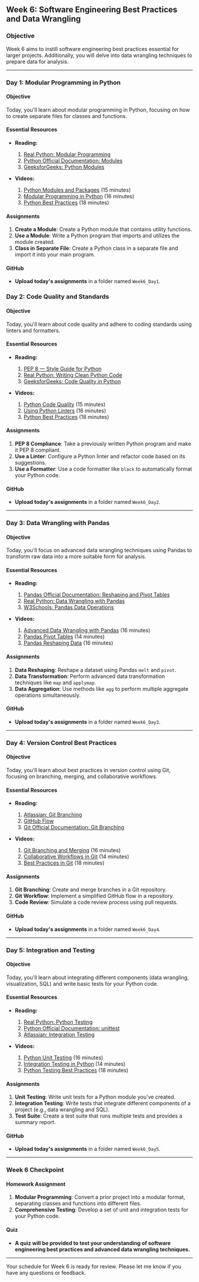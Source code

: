 ﻿## Week 6: Software Engineering Best Practices and Data Wrangling

### Objective

Week 6 aims to instill software engineering best practices essential for larger projects. Additionally, you will delve into data wrangling techniques to prepare data for analysis.

---

### Day 1: Modular Programming in Python

#### Objective

Today, you'll learn about modular programming in Python, focusing on how to create separate files for classes and functions.

#### Essential Resources

- **Reading:**
  1. [Real Python: Modular Programming](https://realpython.com/python-modules-packages/)
  2. [Python Official Documentation: Modules](https://docs.python.org/3/tutorial/modules.html)
  3. [GeeksforGeeks: Python Modules](https://www.geeksforgeeks.org/python-modules/)

- **Videos:**
  1. [Python Modules and Packages](https://www.youtube.com/watch?v=WkUbJ3XQY2U) (15 minutes)
  2. [Modular Programming in Python](https://www.youtube.com/watch?v=4Mf0h3HphEA) (16 minutes)
  3. [Python Best Practices](https://www.youtube.com/watch?v=wf-BqAjZb8M) (18 minutes)

#### Assignments

1. **Create a Module**: Create a Python module that contains utility functions.
2. **Use a Module**: Write a Python program that imports and utilizes the module created.
3. **Class in Separate File**: Create a Python class in a separate file and import it into your main program.

#### GitHub

- **Upload today's assignments** in a folder named `Week6_Day1`.

### Day 2: Code Quality and Standards

#### Objective

Today, you'll learn about code quality and adhere to coding standards using linters and formatters.

#### Essential Resources

- **Reading:**
  1. [PEP 8 — Style Guide for Python](https://peps.python.org/pep-0008/)
  2. [Real Python: Writing Clean Python Code](https://realpython.com/tutorials/clean-python/)
  3. [GeeksforGeeks: Code Quality in Python](https://www.geeksforgeeks.org/code-quality-in-python/)

- **Videos:**
  1. [Python Code Quality](https://www.youtube.com/watch?v=5tC9OdT-aoU) (15 minutes)
  2. [Using Python Linters](https://www.youtube.com/watch?v=fFY5103p5-c) (16 minutes)
  3. [Python Best Practices](https://www.youtube.com/watch?v=wf-BqAjZb8M) (18 minutes)

#### Assignments

1. **PEP 8 Compliance**: Take a previously written Python program and make it PEP 8 compliant.
2. **Use a Linter**: Configure a Python linter and refactor code based on its suggestions.
3. **Use a Formatter**: Use a code formatter like `black` to automatically format your Python code.

#### GitHub

- **Upload today's assignments** in a folder named `Week6_Day2`.

---

### Day 3: Data Wrangling with Pandas

#### Objective

Today, you'll focus on advanced data wrangling techniques using Pandas to transform raw data into a more suitable form for analysis.

#### Essential Resources

- **Reading:**
  1. [Pandas Official Documentation: Reshaping and Pivot Tables](https://pandas.pydata.org/pandas-docs/stable/user_guide/reshaping.html)
  2. [Real Python: Data Wrangling with Pandas](https://realpython.com/pandas-python-explore-dataset/)
  3. [W3Schools: Pandas Data Operations](https://www.w3schools.com/python/pandas/pandas_operations.asp)

- **Videos:**
  1. [Advanced Data Wrangling with Pandas](https://www.youtube.com/watch?v=txMdrV1Ut64) (16 minutes)
  2. [Pandas Pivot Tables](https://www.youtube.com/watch?v=2ueqSmx7YR0) (14 minutes)
  3. [Pandas Reshaping Data](https://www.youtube.com/watch?v=pOYQVpFCEu0) (16 minutes)

#### Assignments

1. **Data Reshaping**: Reshape a dataset using Pandas `melt` and `pivot`.
2. **Data Transformation**: Perform advanced data transformation techniques like `map` and `applymap`.
3. **Data Aggregation**: Use methods like `agg` to perform multiple aggregate operations simultaneously.

#### GitHub

- **Upload today's assignments** in a folder named `Week6_Day3`.

---

### Day 4: Version Control Best Practices

#### Objective

Today, you'll learn about best practices in version control using Git, focusing on branching, merging, and collaborative workflows.

#### Essential Resources

- **Reading:**
  1. [Atlassian: Git Branching](https://www.atlassian.com/git/tutorials/using-branches)
  2. [GitHub Flow](https://guides.github.com/introduction/flow/)
  3. [Git Official Documentation: Git Branching](https://git-scm.com/book/en/v2/Git-Branching-Branching-Workflows)

- **Videos:**
  1. [Git Branching and Merging](https://www.youtube.com/watch?v=3G2Y0LF8yis) (16 minutes)
  2. [Collaborative Workflows in Git](https://www.youtube.com/watch?v=aJnFGMclhU8) (14 minutes)
  3. [Best Practices in Git](https://www.youtube.com/watch?v=0aUQLIPdtg8) (18 minutes)

#### Assignments

1. **Git Branching**: Create and merge branches in a Git repository.
2. **Git Workflow**: Implement a simplified GitHub flow in a repository.
3. **Code Review**: Simulate a code review process using pull requests.

#### GitHub

- **Upload today's assignments** in a folder named `Week6_Day4`.

---

### Day 5: Integration and Testing

#### Objective

Today, you'll learn about integrating different components (data wrangling, visualization, SQL) and write basic tests for your Python code.

#### Essential Resources

- **Reading:**
  1. [Real Python: Python Testing](https://realpython.com/python-testing/)
  2. [Python Official Documentation: unittest](https://docs.python.org/3/library/unittest.html)
  3. [Atlassian: Integration Testing](https://www.atlassian.com/continuous-delivery/software-testing/integration-testing)

- **Videos:**
  1. [Python Unit Testing](https://www.youtube.com/watch?v=6tNS--WetLI) (16 minutes)
  2. [Integration Testing in Python](https://www.youtube.com/watch?v=EtIAbf0_CDc) (14 minutes)
  3. [Python Testing Best Practices](https://www.youtube.com/watch?v=FxSsnHeWQBY) (18 minutes)

#### Assignments

1. **Unit Testing**: Write unit tests for a Python module you've created.
2. **Integration Testing**: Write tests that integrate different components of a project (e.g., data wrangling and SQL).
3. **Test Suite**: Create a test suite that runs multiple tests and provides a summary report.

#### GitHub

- **Upload today's assignments** in a folder named `Week6_Day5`.

---

### Week 6 Checkpoint

#### Homework Assignment

1. **Modular Programming**: Convert a prior project into a modular format, separating classes and functions into different files.
2. **Comprehensive Testing**: Develop a set of unit and integration tests for your Python code.

#### Quiz

- **A quiz will be provided to test your understanding of software engineering best practices and advanced data wrangling techniques.**

---

Your schedule for Week 6 is ready for review. Please let me know if you have any questions or feedback.
